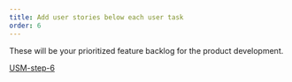 ```yaml
---
title: Add user stories below each user task
order: 6
---
```


These will be your prioritized feature backlog for the product development.

[USM-step-6](howTo:USM-step-6)
